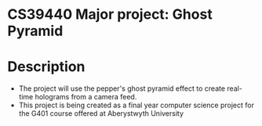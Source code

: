 # CS39440 Major project: Ghost Pyramid

# Description
* The project will use the pepper's ghost pyramid effect to create real-time holograms from a camera feed. 
* This project is being created as a final year computer science project for the G401 course offered at Aberystwyth University
 
